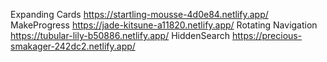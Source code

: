 Expanding Cards         https://startling-mousse-4d0e84.netlify.app/
MakeProgress            https://jade-kitsune-a11820.netlify.app/
Rotating Navigation     https://tubular-lily-b50886.netlify.app/
HiddenSearch            https://precious-smakager-242dc2.netlify.app/
